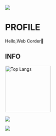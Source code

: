 ![](https://komarev.com/ghpvc/?username=koyo-code&color=ff69b4&label=PROFILE+VIEWS)

# PROFILE

Hello,Web Corder👐

## INFO

<img alt="Top Langs" height="150px" src="https://github-readme-stats.vercel.app/api/top-langs/?username=koyo-code&layout=compact&show_icons=true" />

![](https://github-profile-summary-cards.vercel.app/api/cards/profile-details?username=koyo-code&theme=dracula)

![](https://skillicons.dev/icons?i=html,css,js,ts,threejs,react,nextjs,php,github,vscode)

